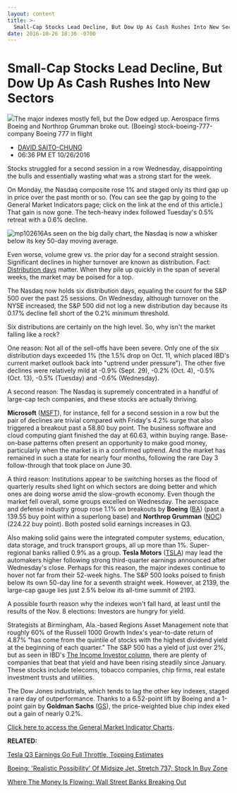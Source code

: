 ```yaml
---
layout: content
title: >-
  Small-Cap Stocks Lead Decline, But Dow Up As Cash Rushes Into New Sectors
date: 2016-10-26 18:36 -0700
---
```



Small-Cap Stocks Lead Decline, But Dow Up As Cash Rushes Into New Sectors
==========================================================================


![](https://www.investors.com/wp-content/uploads/2016/08/stock-boeing-777-company.jpg)The major indexes mostly fell, but the Dow edged up. Aerospace firms Boeing and Northrop Grumman broke out. (Boeing)
stock-boeing-777-company
Boeing 777 in flight



* [DAVID SAITO-CHUNG](https://www.investors.com/author/chungd/ "Posts by DAVID SAITO-CHUNG")
* 06:36 PM ET 10/26/2016




Stocks struggled for a second session in a row Wednesday, disappointing the bulls and essentially wasting what was a strong start for the week.


On Monday, the Nasdaq composite rose 1% and staged only its third gap up in price over the past month or so. (You can see the gap by going to the General Market Indicators page; click on the link at the end of this article.) That gain is now gone. The tech-heavy index followed Tuesday's 0.5% retreat with a 0.6% decline.


![mp102616](https://www.investors.com/wp-content/uploads/2016/10/MP102616-160x300.png)As seen on the big daily chart, the Nasdaq is now a whisker below its key 50-day moving average.


Even worse, volume grew vs. the prior day for a second straight session. Significant declines in higher turnover are known as distribution. Fact: [Distribution days](http://education.investors.com/lesson.aspx?id=735759&sourceid=735764) matter. When they pile up quickly in the span of several weeks, the market may be poised for a top.


The Nasdaq now holds six distribution days, equaling the count for the S&P 500 over the past 25 sessions. On Wednesday, although turnover on the NYSE increased, the S&P 500 did not log a new distribution day because its 0.17% decline fell short of the 0.2% minimum threshold.


Six distributions are certainly on the high level. So, why isn't the market falling like a rock?


One reason: Not all of the sell-offs have been severe. Only one of the six distribution days exceeded 1% (the 1.5% drop on Oct. 11, which placed IBD's current market outlook back into "uptrend under pressure"). The other five declines were relatively mild at -0.9% (Sept. 29), -0.2% (Oct. 4), -0.5% (Oct. 13), -0.5% (Tuesday) and -0.6% (Wednesday).


A second reason: The Nasdaq is supremely concentrated in a handful of large-cap tech companies, and these stocks are actually thriving.


**Microsoft** ([MSFT](https://research.investors.com/quote.aspx?symbol=MSFT)), for instance, fell for a second session in a row but the pair of declines are trivial compared with Friday's 4.2% surge that also triggered a breakout past a 58.80 buy point. The business software and cloud computing giant finished the day at 60.63, within buying range.
Base-on-base patterns often present an opportunity to make good money, particularly when the market is in a confirmed uptrend. And the market has remained in such a state for nearly four months, following the rare Day 3 follow-through that took place on June 30.


A third reason: Institutions appear to be switching horses as the flood of quarterly results shed light on which sectors are doing better and which ones are doing worse amid the slow-growth economy. Even though the market fell overall, some groups excelled on Wednesday. The aerospace and defense industry group rose 1.1% on breakouts by **Boeing** ([BA](https://research.investors.com/quote.aspx?symbol=BA)) (past a 139.55 buy point within a superlong base) and **Northrop Grumman** ([NOC](https://research.investors.com/quote.aspx?symbol=NOC)) (224.22 buy point). Both posted solid earnings increases in Q3.


Also making solid gains were the integrated computer systems, education, data storage, and truck transport groups, all up more than 1%. Super-regional banks rallied 0.9% as a group. **Tesla Motors** ([TSLA](https://research.investors.com/quote.aspx?symbol=TSLA)) may lead the automakers higher following strong third-quarter earnings announced after Wednesday's close.
Perhaps for this reason, the major indexes continue to hover not far from their 52-week highs. The S&P 500 looks poised to finish below its own 50-day line for a seventh straight week. However, at 2139, the large-cap gauge lies just 2.5% below its all-time summit of 2193.


A possible fourth reason why the indexes won't fall hard, at least until the results of the Nov. 8 elections: Investors are hungry for yield.


Strategists at Birmingham, Ala.-based Regions Asset Management note that roughly 60% of the Russell 1000 Growth Index's year-to-date return of 4.87% "has come from the quintile of stocks with the highest dividend yield at the beginning of each quarter." The S&P 500 has a yield of just over 2%, but as seen in IBD's [The Income Investor column](https://www.investors.com/category/research/the-income-investor/), there are plenty of companies that beat that yield and have been rising steadily since January. These stocks include telecoms, tobacco companies, chip firms, real estate investment trusts and utilities.


The Dow Jones industrials, which tends to lag the other key indexes, staged a rare day of outperformance. Thanks to a 6.52-point lift by Boeing and a 1-point gain by **Goldman Sachs** ([GS](https://research.investors.com/quote.aspx?symbol=GS)), the price-weighted blue chip index eked out a gain of nearly 0.2%.


[Click here to access the General Market Indicator Charts](https://www.investors.com/wp-content/uploads/2016/10/IBD2610152737GMI.pdf).


**RELATED:**


[Tesla Q3 Earnings Go Full Throttle, Topping Estimates](https://www.investors.com/news/technology/tesla-earnings-2/)


[Boeing: 'Realistic Possibility' Of Midsize Jet, Stretch 737; Stock In Buy Zone](https://www.investors.com/research/ibd-industry-themes/boeing-raises-full-year-commercial-delivery-guidance-q3-tops/)


[Where The Money Is Flowing: Wall Street Banks Breaking Out](https://www.investors.com/market-trend/the-big-picture/banking-stocks-put-on-running-cleats-reits-fade-as-major-indexes-rebound/)


 




